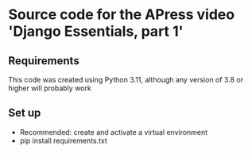 # Source code for the APress video 'Django Essentials, part 1'

## Requirements
This code was created using Python 3.11, although any version of 3.8 or higher will probably work

## Set up
- Recommended: create and activate a virtual environment
- pip install requirements.txt
